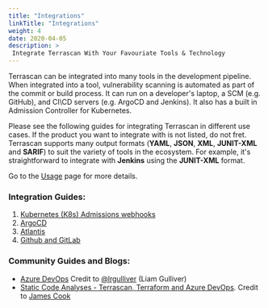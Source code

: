 ```yaml
---
title: "Integrations"
linkTitle: "Integrations"
weight: 4
date: 2020-04-05
description: >
 Integrate Terrascan With Your Favouriate Tools & Technology 
---
```


Terrascan can be integrated into many tools in the development pipeline. When integrated into a tool, vulnerability scanning is automated as part of the commit or build process.
It can run on a developer's laptop, a SCM (e.g. GitHub), and CI\CD servers (e.g. ArgoCD and Jenkins). It also has a built in Admission Controller for Kubernetes. 

Please see the following guides for integrating Terrascan in different use cases. If the product you want to integrate with is not listed, do not fret. Terrascan supports many output formats (**YAML**, **JSON**, **XML**, **JUNIT-XML** and **SARIF**) to suit the variety of tools in the ecosystem. For example, it's straightforward to integrate with **Jenkins** using the **JUNIT-XML** format.

Go to the [Usage](../usage/command_line_mode.md#configuring-the-output-format-for-a-scan) page for more details.

### Integration Guides:

1. [Kubernetes (K8s) Admissions webhooks](admission-controller-webhooks-usage.md)
2. [ArgoCD](argocd-integration.md)
3. [Atlantis](atlantis-integration.md)
4. [Github and GitLab](cicd.md)

### Community Guides and Blogs:
* [Azure DevOps](https://lgulliver.github.io/terrascan-in-azure-devops/) Credit to  [@lrgulliver](https://twitter.com/lrgulliver) (Liam Gulliver)
* [Static Code Analyses - Terrascan, Terraform and Azure DevOps](https://jamescook.dev/codeanalyses-terrascan-terraform-azuredevops). Credit to [James Cook](https://twitter.com/OfficialCookJ)

